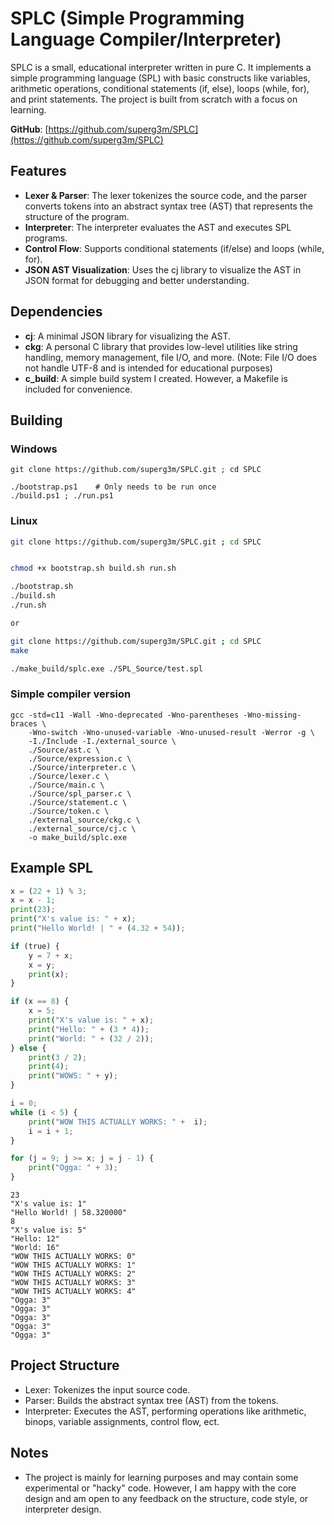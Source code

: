 # SPLC (Simple Programming Language Compiler/Interpreter)

SPLC is a small, educational interpreter written in pure C. It implements a simple programming language (SPL) with basic constructs like variables, arithmetic operations, conditional statements (if, else), loops (while, for), and print statements. The project is built from scratch with a focus on learning.

**GitHub**: [https://github.com/superg3m/SPLC](https://github.com/superg3m/SPLC)

## Features
- **Lexer & Parser**: The lexer tokenizes the source code, and the parser converts tokens into an abstract syntax tree (AST) that represents the structure of the program.
- **Interpreter**: The interpreter evaluates the AST and executes SPL programs.
- **Control Flow**: Supports conditional statements (if/else) and loops (while, for).
- **JSON AST Visualization**: Uses the cj library to visualize the AST in JSON format for debugging and better understanding.

## Dependencies
- **cj**: A minimal JSON library for visualizing the AST.
- **ckg**: A personal C library that provides low-level utilities like string handling, memory management, file I/O, and more. (Note: File I/O does not handle UTF-8 and is intended for educational purposes)
- **c_build**: A simple build system I created. However, a Makefile is included for convenience.

## Building

### Windows
```
git clone https://github.com/superg3m/SPLC.git ; cd SPLC

./bootstrap.ps1    # Only needs to be run once
./build.ps1 ; ./run.ps1
```

### Linux
```bash
git clone https://github.com/superg3m/SPLC.git ; cd SPLC


chmod +x bootstrap.sh build.sh run.sh

./bootstrap.sh
./build.sh
./run.sh

or 

git clone https://github.com/superg3m/SPLC.git ; cd SPLC
make

./make_build/splc.exe ./SPL_Source/test.spl
```

### Simple compiler version
```
gcc -std=c11 -Wall -Wno-deprecated -Wno-parentheses -Wno-missing-braces \
    -Wno-switch -Wno-unused-variable -Wno-unused-result -Werror -g \
    -I./Include -I./external_source \
    ./Source/ast.c \
    ./Source/expression.c \
    ./Source/interpreter.c \
    ./Source/lexer.c \
    ./Source/main.c \
    ./Source/spl_parser.c \
    ./Source/statement.c \
    ./Source/token.c \
    ./external_source/ckg.c \
    ./external_source/cj.c \
    -o make_build/splc.exe
```

## Example SPL
```py
x = (22 + 1) % 3;
x = x - 1;
print(23);
print("X's value is: " + x);
print("Hello World! | " + (4.32 + 54));

if (true) {
    y = 7 + x;
    x = y;
    print(x);
}

if (x == 8) {
    x = 5;
    print("X's value is: " + x);
    print("Hello: " + (3 * 4));
    print("World: " + (32 / 2));
} else {
    print(3 / 2);
    print(4);
    print("WOWS: " + y);
}

i = 0;
while (i < 5) {
    print("WOW THIS ACTUALLY WORKS: " +  i);
    i = i + 1;
}

for (j = 9; j >= x; j = j - 1) {
    print("Ogga: " + 3);
}
```

``` 
23
"X's value is: 1"
"Hello World! | 58.320000"
8
"X's value is: 5"
"Hello: 12"
"World: 16"
"WOW THIS ACTUALLY WORKS: 0"
"WOW THIS ACTUALLY WORKS: 1"
"WOW THIS ACTUALLY WORKS: 2"
"WOW THIS ACTUALLY WORKS: 3"
"WOW THIS ACTUALLY WORKS: 4"
"Ogga: 3"
"Ogga: 3"
"Ogga: 3"
"Ogga: 3"
"Ogga: 3"
```

## Project Structure
- Lexer: Tokenizes the input source code.
- Parser: Builds the abstract syntax tree (AST) from the tokens.
- Interpreter: Executes the AST, performing operations like arithmetic, binops, variable assignments, control flow, ect.

## Notes
- The project is mainly for learning purposes and may contain some experimental or "hacky" code. However, I am happy with the core design and am open to any feedback on the structure, code style, or interpreter design.